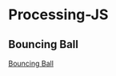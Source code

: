 # Processing-JS

## Bouncing Ball
[Bouncing Ball](https://subhendu17620.github.io/Processing-JS/Bouncing%20Ball/index.html)
